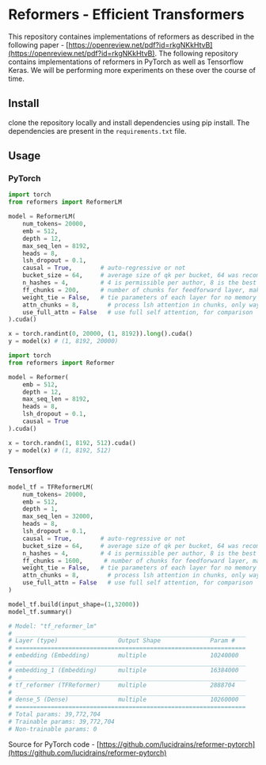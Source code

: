 # Reformers - Efficient Transformers

This repository containes implementations of reformers as described in the following paper - [https://openreview.net/pdf?id=rkgNKkHtvB](https://openreview.net/pdf?id=rkgNKkHtvB). The following repository contains implementations of reformers in PyTorch as well as Tensorflow Keras. We will be performing more experiments on these over the course of time. 

## Install 

clone the repository locally and install dependencies using pip install. The dependencies are present in the `requirements.txt` file. 

## Usage

### PyTorch

```python
import torch
from reformers import ReformerLM

model = ReformerLM(
    num_tokens= 20000,
    emb = 512,
    depth = 12,
    max_seq_len = 8192,
    heads = 8,
    lsh_dropout = 0.1,
    causal = True,        # auto-regressive or not
    bucket_size = 64,     # average size of qk per bucket, 64 was recommended in paper
    n_hashes = 4,         # 4 is permissible per author, 8 is the best but slower
    ff_chunks = 200,      # number of chunks for feedforward layer, make higher if there are memory issues
    weight_tie = False,   # tie parameters of each layer for no memory per additional depth
    attn_chunks = 8,        # process lsh attention in chunks, only way for memory to fit when scaling to 16k tokens
    use_full_attn = False   # use full self attention, for comparison
).cuda()

x = torch.randint(0, 20000, (1, 8192)).long().cuda()
y = model(x) # (1, 8192, 20000)
```

```python
import torch
from reformers import Reformer

model = Reformer(
    emb = 512,
    depth = 12,
    max_seq_len = 8192,
    heads = 8,
    lsh_dropout = 0.1,
    causal = True
).cuda()

x = torch.randn(1, 8192, 512).cuda()
y = model(x) # (1, 8192, 512)
```

### Tensorflow

```python
model_tf = TFReformerLM(
    num_tokens= 20000,
    emb = 512,
    depth = 1,
    max_seq_len = 32000,
    heads = 8,
    lsh_dropout = 0.1,
    causal = True,        # auto-regressive or not
    bucket_size = 64,     # average size of qk per bucket, 64 was recommended in paper
    n_hashes = 4,         # 4 is permissible per author, 8 is the best but slower
    ff_chunks = 1600,      # number of chunks for feedforward layer, make higher if there are memory issues
    weight_tie = False,   # tie parameters of each layer for no memory per additional depth
    attn_chunks = 8,        # process lsh attention in chunks, only way for memory to fit when scaling to 16k tokens
    use_full_attn = False   # use full self attention, for comparison
)

model_tf.build(input_shape=(1,32000))
model_tf.summary()

# Model: "tf_reformer_lm"
# _________________________________________________________________
# Layer (type)                 Output Shape              Param #   
# =================================================================
# embedding (Embedding)        multiple                  10240000  
# _________________________________________________________________
# embedding_1 (Embedding)      multiple                  16384000  
# _________________________________________________________________
# tf_reformer (TFReformer)     multiple                  2888704   
# _________________________________________________________________
# dense_5 (Dense)              multiple                  10260000  
# =================================================================
# Total params: 39,772,704
# Trainable params: 39,772,704
# Non-trainable params: 0
```

Source for PyTorch code - [https://github.com/lucidrains/reformer-pytorch](https://github.com/lucidrains/reformer-pytorch)